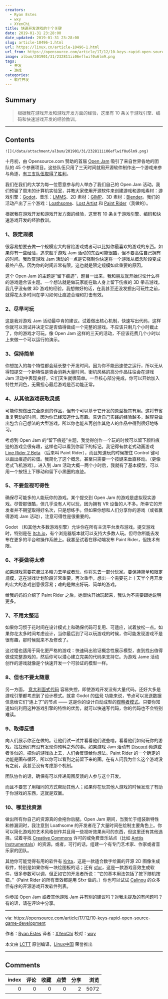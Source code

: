 ```yaml
---
creators:
  - Ryan Estes
  - wxy
  - XYenChi
title: 快速开发游戏的十个关键
date: 2019-01-31 23:28:00
date_updated: 2019-01-31 23:28:00
slug: article-10496-1.html
url: https://linux.cn/article-10496-1.html
url_from: https://opensource.com/article/17/12/10-keys-rapid-open-source-game-development
image: album/201901/31/232811ii06eflwif0u6lm9.png
tags:
  - 开发
  - 游戏
categories:
  - 软件开发
---
```


## Summary

> 根据我在游戏开发和游戏开发方面的经验，这里有 10 条关于游戏引擎、编码和快速游戏开发的经验教训。

***

<!-- more -->

## Contents

`![](/data/attachment/album/201901/31/232811ii06eflwif0u6lm9.png)`

十月初，由 Opensource.com 赞助的首届 [Open Jam](https://itch.io/jam/open-jam-1) 吸引了来自世界各地的团队的 45 个参赛项目。这些队伍只用了三天时间就用开源软件制作出一个游戏来参与角逐，[有三支队伍取得了胜利](https://opensource.com/article/17/11/open-jam)。

我们在我们的大学为每一位愿意参与的人举办了我们自己的 Open Jam 活动。我们预留了周末的计算机实验室，并教大家使用开源软件来创建游戏和游戏素材：游戏引擎：[Godot](https://godotengine.org/)、音乐：[LMMS](https://lmms.io/)、2D 素材：[GIMP](https://www.gimp.org/)、3D 素材：[Blender](https://www.blender.org/)。我们的活动产出了三个游戏：[Loathsome](https://astropippin.itch.io/loathsome)、[Lost Artist](https://masonraus.itch.io/lost-artist) 和 [Paint Rider](https://figytuna.itch.io/paint-rider)（我做的）。

根据我在游戏开发和游戏开发方面的经验，这里有 10 条关于游戏引擎、编码和快速游戏开发的经验教训。

### 1、限定规模

很容易想要去做一个规模宏大的冒险游戏或者可以比拟你最喜欢的游戏的东西。如果你有一些经验，追求超乎游戏 Jam 活动的东西可能很酷，但不要高估自己拥有的时间。我欣赏游戏 Jam 活动的一点是它强制你快速将一个游戏从概念阶段变成最终产品，因为你的时间非常有限。这也就是限定规模如此重要的原因。

这个 Open Jam 的主题是“留下痕迹”，题目一出来，我和朋友就开始讨论什么样的游戏适合该主题。一个想法就是做玩家能在敌人身上留下伤痕的 3D 拳击游戏。我几乎没有做 3D 游戏的经验，我想做好的话，在我甚至还没发掘出可玩性之前，就得花太多时间在学习如何让痕迹合理和打击有效。

### 2、尽早可玩

这是我对游戏 Jam 活动最中肯的建议。试着做出核心机制，快速写出代码，这样你就可以测试并决定它是否值得做成一个完整的游戏。不应该只剩几个小时截止了，你的游戏才可玩。像 Open Jam 这样的三天的活动，不应该花费几个小时以上来做一个可以运行的演示。

### 3、保持简单

你想加入的每个特性都会延长整个开发时间。因为你不能迅速使之运行，所以无从得知提交一个新特性是否会消耗大量时间。街机风格的高分作品往往会在游戏 Jam 活动中表现良好，它们天生就很简单。一旦核心部分完成，你可以开始加入特性并润色，无需担心最后游戏是否功能正常。

### 4、从其他游戏获取灵感

可能你想做出完全原创的作品，但有个可以基于它开发的原型极其有用。这将节省重复劳动的时间，因为你已经知道什么有趣。告诉自己实践的经验越多，越容易做出包含自己想法的大型游戏，所以你也能从再创作其他人的作品中得到很好地练习。

考虑到 Open Jam 的“留下痕迹”主题，我觉得创作一个玩的时候可以留下颜料痕迹的游戏会很有趣，这样也可以看到你留下的标记。我记得有款老式动画游戏 [Line Rider 2 Beta](http://www.andkon.com/arcade/racing/lineriderbeta2/) （后来叫 Paint Rider），而且知道玩的时候按住 Control 键可以画出痕迹的彩蛋。我简化了这个概念，甚至只需要一个按键来垂直移动。（更像老式飞机游戏）。进入到 Jam 活动大概一两个小时后，我就有了基本模型，可以用一个按钮上下移动和留下小黑圈的痕迹。

### 5、不要忽视可得性

确保尽可能多的人能玩你的游戏。某个提交到 Open Jam 的游戏是虚拟现实游戏。尽管那很酷，但几乎没有人可以玩，因为拥有 VR 设备的人不多。所幸它的开发者并不期望取得好名次，只是想练手。但如果你想和人们分享你的游戏（或者赢得游戏 Jam 活动），注意可得性是很重要的。

Godot （和其他大多数游戏引擎）允许你在所有主流平台发布游戏。提交游戏时，特别是在 [Itch.io](https://itch.io/)，有个浏览器版本就可以支持大多数人玩。但尽你所能去发布在更多的平台和操作系统上。我甚至试着在移动端发布 Paint Rider，但技术有限。

### 6、不要做得太难

如果游戏需要花费过多精力去学或者玩，你将失去一部分玩家。要保持简单和限定规模，这在游戏计划阶段非常重要。再次重申，想出一个需要花上十天半个月开发的宏大的游戏创意很容易；难的是做出好玩、简单的游戏。

给我的妈妈介绍了 Paint Rider 之后，她很快开始玩起来，我认为不需要跟她说明更多。

### 7、不用太整洁

如果你习惯于花时间在设计模式上和确保代码可复用、可适应，试着放松一点。如果你花太多时间考虑设计，当你最后到了可以玩游戏的时候，你可能发现游戏不是很有趣，那时候就来不及修改了。

这过程也适用于简化更严格的游戏：快速码出验证概念性展示模型，直到找出值得做成完整游戏的，然后你可以潜心建立完美的代码来支持它。为游戏 Jame 活动创作的游戏就像是个快速开发一个可验证的模型一样。

### 8、但也不要太随意

另一方面， [意大利面式代码](https://en.wikipedia.org/wiki/Spaghetti_code) 容易失控，即使游戏开发没有大量代码。还好大多是游戏引擎都考虑到了设计模式。就拿 Godot 的[信号](http://kidscancode.org/blog/2017/03/godot_101_07/) 功能来说，节点可以发送数据信息给它们“连上了”的节点 —— 这是你的设计自动成型的[观察者模式](https://en.wikipedia.org/wiki/Observer_pattern)。只要你知道如何利用这种游戏引擎的特性的优势，就可以快速写代码，你的代码也不会特别难读。

### 9、取得反馈

向人们展示你正在做的。让他们试一试并看看他们说些啥。看看他们如何玩你的游戏，找找他们有没有发现你预料之外的事。如果游戏 Jam 活动有 [Discord](https://discordapp.com/) 频道或者类似的，把你的游戏放上去，人们会反馈给你想法。Paint Rider 的一个确定的功能是画布循环，所以你可以看到之前留下来的画。在有人问我为什么这个游戏没有之前，我甚至没有考虑那个机制。

团队协作的话，确保有可以传递周围反馈的人参与这个开发。

而且不要忘了用相同的方式帮助其他人；如果你在玩其他人游戏的时候发现了有助于你游戏的东西，这就是双赢。

### 10、哪里找资源

做出所有你自己的资源真的会拖你后腿。Open Jam 期间，当我忙于组装新特性和修漏洞时，我注意到 Loathsome 的开发者花了大量时间在绘制主要角色上。你可以简化游戏的艺术风格创作并且用一些视听效果尚可的东西，但这里还有其他选择。试着寻找 [Creative Commons](https://creativecommons.org/) 许可的或免费音乐站点（比如 [Anttis Instrumentals](http://www.soundclick.com/bands/default.cfm?bandID=1277008)）的资源。或者，可行的话，组建一个有专门艺术家、作家或者音乐家的团队。

其他你可能觉得有用的软件有 [Krita](https://krita.org/en/)，这是一款适合数字绘画的开源 2D 图像生成软件，特别是如果你有一块绘图板的话；还有 [sfxr](http://www.drpetter.se/project_sfxr.html)，这是一款游戏音效生成软件，很多参数可以调，但正如它的开发者所说：“它的基本用法包括了按下随机按钮。”（Paint Rider 的所有音效都是用 Sfxr 做的。）你也可以试试 [Calinou](https://notabug.org/Calinou/awesome-gamedev/src/master/README.md) 的众多但有序的开源游戏开发软件列表。

你参加 Open Jam 或者其他游戏 Jam 并有别的建议吗？对我未提及的有问题吗？有的话，请在评论中分享。

---

via: <https://opensource.com/article/17/12/10-keys-rapid-open-source-game-development>

作者：[Ryan Estes](https://opensource.com/users/figytuna) 译者：[XYenChi](https://github.com/XYenChi) 校对：[wxy](https://github.com/wxy)

本文由 [LCTT](https://github.com/LCTT/TranslateProject) 原创编译，[Linux中国](https://linux.cn/) 荣誉推出

***

## Comments


|   index |   评论 |   收藏 |   点赞 |   分享 |   浏览 |
|--------:|-------:|-------:|-------:|-------:|-------:|
|       0 |      0 |      0 |      0 |      2 |   5072 |
